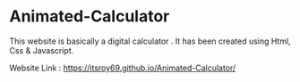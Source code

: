 # Animated-Calculator

This website is basically a digital calculator . It has been created using Html, Css & Javascript.


Website Link : https://itsroy69.github.io/Animated-Calculator/
